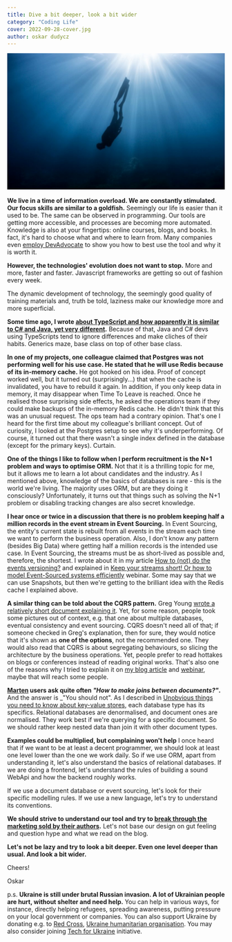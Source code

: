 ```yaml
---
title: Dive a bit deeper, look a bit wider
category: "Coding Life"
cover: 2022-09-28-cover.jpg
author: oskar dudycz
---
```


![cover](2022-09-28-cover.jpg)

**We live in a time of information overload. We are constantly stimulated. Our focus skills are similar to a goldfish.** Seemingly our life is easier than it used to be. The same can be observed in programming. Our tools are getting more accessible, and processes are becoming more automated. Knowledge is also at your fingertips: online courses, blogs, and books. In fact, it's hard to choose what and where to learn from. Many companies even [employ DevAdvocate](/en/revolution_now/) to show you how to best use the tool and why it is worth it.

**However, the technologies' evolution does not want to stop.** More and more, faster and faster. Javascript frameworks are getting so out of fashion every week.

The dynamic development of technology, the seemingly good quality of training materials and, truth be told, laziness make our knowledge more and more superficial.

**Some time ago, I wrote [about TypeScript and how apparently it is similar to C# and Java, yet very different](/en/structural_typing_in_type_script/).** Because of that, Java and C# devs using TypeScripts tend to ignore differences and make cliches of their habits. Generics maze, base class on top of other base class.

**In one of my projects, one colleague claimed that Postgres was not performing well for his use case. He stated that he will use Redis because of its in-memory cache.** He got hooked on his idea. Proof of concept worked well, but it turned out (surprisingly...) that when the cache is invalidated, you have to rebuild it again. In addition, if you only keep data in memory, it may disappear when Time To Leave is reached. Once he realised those surprising side effects, he asked the operations team if they could make backups of the in-memory Redis cache. He didn't think that this was an unusual request. The ops team had a contrary opinion. That's one I heard for the first time about my colleague's brilliant concept. Out of curiosity, I looked at the Postgres setup to see why it's underperforming. Of course, it turned out that there wasn't a single index defined in the database (except for the primary keys). Curtain.

**One of the things I like to follow when I perform recruitment is the N+1 problem and ways to optimise ORM.** Not that it is a thrilling topic for me, but it allows me to learn a lot about candidates and the industry. As I mentioned above, knowledge of the basics of databases is rare - this is the world we're living. The majority uses ORM, but are they doing it consciously? Unfortunately, it turns out that things such as solving the N+1 problem or disabling tracking changes are also secret knowledge.

**I hear once or twice in a discussion that there is no problem keeping half a million records in the event stream in Event Sourcing.** In Event Sourcing, the entity's current state is rebuilt from all events in the stream each time we want to perform the business operation. Also, I don't know any pattern (besides Big Data) where getting half a million records is the intended use case. In Event Sourcing, the streams must be as short-lived as possible and, therefore, the shortest. I wrote about it in my article [How to (not) do the events versioning?](/en/how_to_do_event_versioning/) and explained in [Keep your streams short! Or how to model Event-Sourced systems efficiently](https://www.architecture-weekly.com/p/webinar-2-keep-your-streams-short) webinar. Some may say that we can use Snapshots, but then we're getting to the brilliant idea with the Redis cache I explained above.

**A similar thing can be told about the CQRS pattern.** Greg Young [wrote a relatively short document explaining it](https://cqrs.files.wordpress.com/2010/11/cqrs_documents.pdf). Yet, for some reason, people took some pictures out of context, e.g. that one about multiple databases, eventual consistency and event sourcing. CQRS doesn't need all of that; if someone checked in Greg's explanation, then for sure, they would notice that it's shown as **one of the options**, not the recommended one. They would also read that CQRS is about segregating behaviours, so slicing the architecture by the business operations. Yet, people prefer to read hottakes on blogs or conferences instead of reading original works. That's also one of the reasons why I tried to explain it on [my blog article](/en/cqrs_facts_and_myths_explained/) and [webinar](https://www.architecture-weekly.com/p/webinar-4-from-cqrs-to-crud-in-practice), maybe that will reach some people.

**[Marten](https://martendb.io/) users ask quite often  _"How to make joins between documents?"_.** And the answer is _"You should not". As I described in [Unobvious things you need to know about key-value stores](/en/key-value-stores/), each database type has its specifics. Relational databases are denormalised, and document ones are normalised. They work best if we're querying for a specific document. So we should rather keep nested data than join it with other document types.

**Examples could be multiplied, but complaining won't help** I once heard that if we want to be at least a decent programmer, we should look at least one level lower than the one we work daily. So if we use ORM, apart from understanding it, let's also understand the basics of relational databases. If we are doing a frontend, let's understand the rules of building a sound WebApi and how the backend roughly works.

If we use a document database or event sourcing, let's look for their specific modelling rules. If we use a new language, let's try to understand its conventions.

**We should strive to understand our tool and try to [break through the marketing sold by their authors](/en/event_streaming_is_not_event_sourcing/).** Let's not base our design on gut feeling and question hype and what we read on the blog.

**Let's not be lazy and try to look a bit deeper. Even one level deeper than usual. And look a bit wider.**

Cheers!

Oskar

p.s. **Ukraine is still under brutal Russian invasion. A lot of Ukrainian people are hurt, without shelter and need help.** You can help in various ways, for instance, directly helping refugees, spreading awareness, putting pressure on your local government or companies. You can also support Ukraine by donating e.g. to [Red Cross](https://www.icrc.org/en/donate/ukraine), [Ukraine humanitarian organisation](https://savelife.in.ua/en/donate/). You may also consider joining [Tech for Ukraine](https://techtotherescue.org/tech/tech-for-ukraine) initiative.
